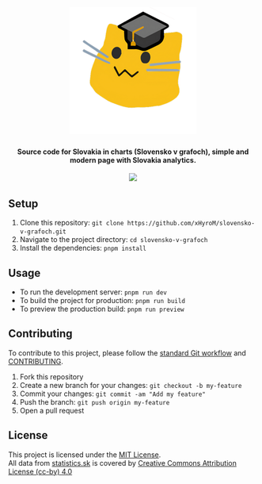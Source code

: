<h1 align="center">
  <br>
  <img src="https://github.com/xHyroM/website/blob/main/src/assets/logo.png?raw=true" alt="Hyro" width="256">
  <br>
</h1>

<h4 align="center">Source code for Slovakia in charts (Slovensko v grafoch), simple and modern page with Slovakia analytics.</h4>

<p align="center">
    <a href="https://discord.gg/kFPKmEKeMS/" alt="Discord">
        <img src="https://img.shields.io/discord/1046534628577640528?label=discord&style=for-the-badge&color=2fbfc4"/>
    </a>
</p>

## Setup

1. Clone this repository: `git clone https://github.com/xHyroM/slovensko-v-grafoch.git`
2. Navigate to the project directory: `cd slovensko-v-grafoch`
3. Install the dependencies: `pnpm install`

## Usage

-   To run the development server: `pnpm run dev`
-   To build the project for production: `pnpm run build`
-   To preview the production build: `pnpm run preview`

## Contributing

To contribute to this project, please follow the [standard Git workflow](https://git-scm.com/book/en/v2/Git-Basics-Getting-a-Git-Repository#The-Standard-Git-Workflow) and [CONTRIBUTING](./CONTRIBUTING.md).

1. Fork this repository
2. Create a new branch for your changes: `git checkout -b my-feature`
3. Commit your changes: `git commit -am "Add my feature"`
4. Push the branch: `git push origin my-feature`
5. Open a pull request

## License

This project is licensed under the [MIT License](LICENSE).  
All data from [statistics.sk](http://www.statistics.sk/) is covered by [Creative Commons Attribution License (cc-by) 4.0](https://creativecommons.org/licenses/by/4.0/legalcode)
